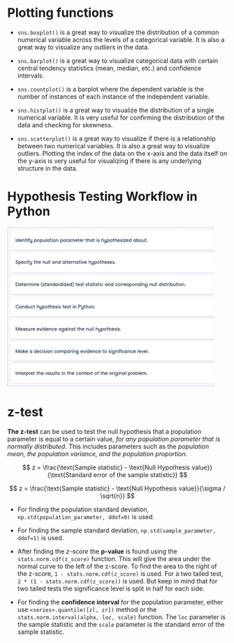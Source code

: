 

# Plotting functions

- `sns.boxplot()` is a great way to visualize the distribution of a common numerical variable across the levels of a categorical variable. It is also a great way to visualize any outliers in the data.

- `sns.barplot()` is a great way to visualize categorical data with certain central tendency statistics (mean, median, etc.) and confidence intervals.

- `sns.countplot()` is a barplot where the dependent variable is the number of instances of each instance of the independent variable.

- `sns.histplot()` is a great way to visualize the distribution of a single numerical variable. It is very useful for confirming the distribution of the data and checking for skewness.

- `sns.scatterplot()` is a great way to visualize if there is a relationship between two numerical variables. It is also a great way to visualize outliers. Plotting the index of the data on the x-axis and the data itself on the y-axis is very useful for visualizing if there is any underlying structure in the data.


# Hypothesis Testing Workflow in Python

![Alt text](<Hypothesis testing workflow Python.png>)


# z-test

**The z-test** can be used to test the null hypothesis that a population parameter is equal to a certain value, *for any population parameter that is normally distributed*. This includes parameters such as the *population mean, the population variance, and the population proportion*.

$$ z = \frac{\text{Sample statistic} - \text{Null Hypothesis value}}{\text{Standard error of the sample statistic}} $$

$$ z = \frac{\text{Sample statistic} - \text{Null Hypothesis value}}{\sigma / \sqrt{n}} $$

- For finding the population standard deviation, `np.std(population_parameter, ddof=0)` is used.

- For finding the sample standard deviation, `np.std(sample_parameter, ddof=1)` is used.

- After finding the *z-score* the **p-value** is found using the `stats.norm.cdf(z_score)` function. This will give the area under the normal curve to the left of the z-score. To find the area to the right of the z-score, `1 - stats.norm.cdf(z_score)` is used. For a two tailed test, `2 * (1 - stats.norm.cdf(z_score))` is used. But keep in mind that for two tailed tests the significance level is split in half for each side.

- For finding the **confidence interval** for the population parameter, either use `<series>.quantile([zl, zr])` method or the `stats.norm.interval(alpha, loc, scale)` function. The `loc` parameter is the sample statistic and the `scale` parameter is the standard error of the sample statistic.



